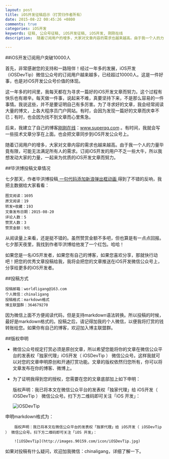 ```yaml
---
layout: post
title: iOS开发征稿启示（打赏归作者所有）
date: 2015-08-22 00:45:26 +0800
comments: true
categories: iOS开发
keywords: 征稿, 公众号征稿, iOS开发征稿, iOS开发, 刚刚在线
description:  随着订阅用户的增多，大家对文章内容的需求也越来越高。由于我一个人的力量毕竟有限，可能无法满足所有人的需求。订阅iOS开发的用户不乏一些大牛，所以我想发动大家的力量，一起来为优质的iOS开发文章而努力。

---
```


##iOS开发订阅用户突破10000人

首先，非常感谢您的支持和一路陪伴！经过一年多的发展，iOS开发（iOSDevTip）微信公众号的订阅用户越来越多，已经超过10000人。这是一件好事，也是对iOS开发公众号价值的体现。

这一年多的时间里，我每天都在为寻求一篇好的iOS开发文章而努力。这个过程有快乐也有艰辛。每天做一件事，说起来不难，真要坚持下来，不是那么容易的一件事情。我说这些，并不是要证明自己有多厉害。为了寻求好的文章，我会经常阅读大量的博文，上各大程序员门户网站。有时，会因为发现一篇好的文章而庆幸不已；有时，也会因为找不到文章而心里焦急。

<!--more-->

后来，我建立了自己的博客[刚刚在线](http://www.superqq.com/)：www.superqq.com 。有时间，我就会写一些技术文章分享在上面。也会把文章同步到iOS开发公众号上。

随着订阅用户的增多，大家对文章内容的需求也越来越高。由于我一个人的力量毕竟有限，可能无法满足所有人的需求。订阅iOS开发的用户不乏一些大牛，所以我想发动大家的力量，一起来为优质的iOS开发文章而努力。

##毕洪博投稿文章情况

七夕那天，作者毕洪博投稿[ 一句代码添加新浪弹出框动画 ](http://www.superqq.com/blog/2015/08/21/sina-animation/)得到了不错的反响，我把主数据给大家看看：

	图文阅读：1695
	原文阅读：19	
	转发+收藏：193
	文章发布日期：2015-08-20
	评论人数：5
	赞赏人数：3
	赞赏金额：9元

从阅读量上来看，还是挺不错的。虽然赞赏金额不多吧，但也算是有一点点回报。七夕那天夜里，我找到作者毕洪博给他发了一个红包。哈哈！

如果您是一名iOS开发者，如果您有自己的博客，如果您喜欢分享，那就快行动吧！把您的优秀文章投稿给我，我将会把您的文章推送在iOS开发微信公众号上，分享给更多的iOS开发者。

##投稿方式

	投稿邮箱：worldligang@163.com
	个人微信：chinaligang
	投稿格式：markdown格式
	博主联盟群：364679270

因为微信上面不方便阅读代码，但是支持markdown语法转换。所以投稿的时候，最好是markdown格式的。投稿之后，请记得加我的个人微信，以便我将打赏的钱转账给您。如果你有自己的博客，欢迎加入博主联盟群。	


##版权申明

* 微信公众号规定打赏必须是原创文章，所以希望您能将你的文章在微信公众平台的发表权「独家代理」iOS开发（ iOSDevTip ） 微信公众号。这样我就可以对您的文章申明原创和开通打赏功能。文章的版权依然归您所有，你可以将文章发布在你的博客、微博上。

* 为了证明我得到您的授权，您需要在您的文章底部加上如下申明：

	版权声明：我已将本文在微信公众平台的发表权「独家代理」给 iOS开发（ iOSDevTip ） 微信公众号。扫下方二维码即可关注「iOS 开发」：

	![iOSDevTip](http://images.90159.com/icon/iOSDevTip.jpg)

申明markdown格式为：
	
		版权声明：我已将本文在微信公众平台的发表权「独家代理」给 iOS开发（ iOSDevTip ） 微信公众号。扫下方二维码即可关注「iOS 开发」：
		
		![iOSDevTip](http://images.90159.com/icon/iOSDevTip.jpg)	
如果对投稿有什么疑问，欢迎加我微信：chinaligang，详细了解一下。
		